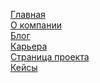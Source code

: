 <a href="https://ramizashurov.github.io/pyrobyte/index.html">Главная</a><br>
<a href="https://ramizashurov.github.io/pyrobyte/about.html">О компании</a><br>
<a href="https://ramizashurov.github.io/pyrobyte/blog.html">Блог</a><br>
<a href="https://ramizashurov.github.io/pyrobyte/career.html">Карьера</a><br>
<a href="https://ramizashurov.github.io/pyrobyte/single-case.html">Страница проекта</a><br>
<a href="https://ramizashurov.github.io/pyrobyte/cases.html">Кейсы</a><br>



